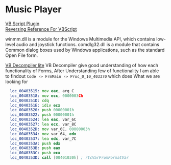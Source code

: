 # Music Player
[VB Script Plugin](https://www.hex-rays.com/products/ida/support/freefiles/vb.idc "IDA Plugin")  
[Reversing Reference For VBScript](https://blog.talosintelligence.com/2014/08/discovering-dynamically-loaded-api-in.html)

winmm.dll is a module for the Windows Multimedia API, which contains low-level audio and joystick functions. 
comdlg32.dll is a module that contains Common dialog boxes used by Windows applications, such as the standard Open File form. 

[VB Decompiler lite](https://reverseengineering.stackexchange.com/questions/1597/reverse-engineering-a-visual-basic-p-code-binary)
VB Decompiler give good understanding of how each functionality of Forms, After Understanding few of functionality I am able \
to findout `Code -> FrmMain -> Proc_0_10_403370` which does What we are looking for
```asm
  loc_00403515: mov eax, arg_C
  loc_00403518: mov ecx, 0000003Ch
  loc_0040351D: cdq
  loc_0040351E: idiv ecx
  loc_00403520: push 00000001h
  loc_00403522: push 00000001h
  loc_00403524: lea eax, var_6C
  loc_00403527: lea ecx, var_8C
  loc_0040352D: mov var_6C, 00000003h
  loc_00403534: mov var_64, edx
  loc_00403537: lea edx, var_7C
  loc_0040353A: push edx
  loc_0040353B: push eax
  loc_0040353C: push ecx
  loc_0040353D: call [00401030h] ; rtcVarFromFormatVar
```
